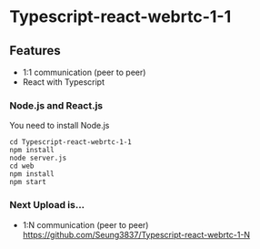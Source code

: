 # Typescript-react-webrtc-1-1

## Features
- 1:1 communication (peer to peer)
- React with Typescript

### Node.js and React.js
You need to install Node.js
```
cd Typescript-react-webrtc-1-1
npm install
node server.js
cd web
npm install
npm start
```

### Next Upload is...
- 1:N communication (peer to peer) https://github.com/Seung3837/Typescript-react-webrtc-1-N
